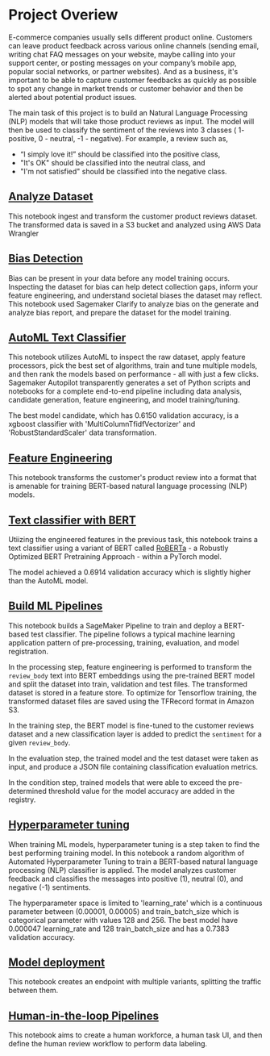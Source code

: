# Project Overiew 

E-commerce companies usually sells different product online. Customers can leave product feedback across various online channels (sending email, writing chat FAQ messages on your website, maybe calling into your support center, or posting messages on your company’s mobile app, popular social networks, or partner websites). And as a business, it's important to be able to capture customer feedbacks as quickly as possible to spot any change in market trends or customer behavior and then be alerted about potential product issues.

The main task of this project is to build an Natural Language Processing (NLP) models that will take those product reviews as input. The model will then be used to classify the sentiment of the reviews into 3 classes ( 1- positive, 0 - neutral, -1  - negative). For example, a review such as, 
- “I simply love it!” should be classified into the positive class, 
- "It's OK" should be classified into the neutral class, and 
- "I'm not satisfied" should be classified into the negative class. 


## [Analyze Dataset](https://github.com/jssaladinoo/nlp/blob/main/1_analyze/Analyze%20dataset.ipynb)

This notebook ingest and transform the customer product reviews dataset. The transformed data is saved in a S3 bucket and analyzed using AWS Data Wrangler


## [Bias Detection](https://github.com/jssaladinoo/nlp/blob/main/2_bias_detection/Bias%20Detection.ipynb)

Bias can be present in your data before any model training occurs. Inspecting the dataset for bias can help detect collection gaps, inform your feature engineering, and understand societal biases the dataset may reflect. This notebook used Sagemaker Clarify to analyze bias on the generate and analyze bias report, and prepare the dataset for the model training.

## [AutoML Text Classifier](https://github.com/jssaladinoo/nlp/blob/main/3_automl_text_classifier/AutoML.ipynb)

This notebook utilizes AutoML to inspect the raw dataset, apply feature processors, pick the best set of algorithms, train and tune multiple models, and then rank the models based on performance - all with just a few clicks.  Sagemaker Autopilot transparently generates a set of Python scripts and notebooks for a complete end-to-end pipeline including data analysis, candidate generation, feature engineering, and model training/tuning.

The best model candidate, which has 0.6150 validation accuracy, is a xgboost classifier with 'MultiColumnTfidfVectorizer' and 'RobustStandardScaler' data transformation. 

## [Feature Engineering](https://github.com/jssaladinoo/nlp/blob/main/4_feature_engineering/Feature%20engineering.ipynb)

This notebook transforms the customer's product review into a format that is amenable for training BERT-based natural language processing (NLP) models.

## [Text classifier with BERT](https://github.com/jssaladinoo/nlp/blob/main/5_BERT_text_classifier/Text%20Classifier%20with%20BERT.ipynb)

Utiizing the engineered features in the previous task, this notebook trains a text classifier using a variant of BERT called [RoBERTa](https://arxiv.org/abs/1907.11692) - a Robustly Optimized BERT Pretraining Approach - within a PyTorch model. 

The model achieved a 0.6914 validation accuracy which is slightly higher than the AutoML model.

## [Build ML Pipelines](https://github.com/jssaladinoo/nlp/blob/main/6_build_ml_pipeline/Building%20ML%20Pipeline.ipynb)

This notebook builds a SageMaker Pipeline to train and deploy a BERT-based test classifier. The pipeline follows a typical machine learning application pattern of pre-processing, training, evaluation, and model registration.  

In the processing step, feature engineering is performed to transform the `review_body` text into BERT embeddings using the pre-trained BERT model and split the dataset into train, validation and test files. The transformed dataset is stored in a feature store. To optimize for Tensorflow training, the transformed dataset files are saved using the TFRecord format in Amazon S3.

In the training step, the BERT model is fine-tuned to the customer reviews dataset and a new classification layer is added to predict the `sentiment` for a given `review_body`.

In the evaluation step, the trained model and the test dataset were taken as input, and produce a JSON file containing classification evaluation metrics.

In the condition step, trained models that were able to exceed the pre-determined threshold value for the model accuracy are added in the registry.


## [Hyperparameter tuning](https://github.com/jssaladinoo/nlp/blob/main/7_hyperparameter_tuning/Hyperparameter%20tuning.ipynb)

When training ML models, hyperparameter tuning is a step taken to find the best performing training model. In this notebook a random algorithm of Automated Hyperparameter Tuning to train a BERT-based natural language processing (NLP) classifier is applied. The model analyzes customer feedback and classifies the messages into positive (1), neutral (0), and negative (-1) sentiments.

The hyperparameter space is limited to 'learning_rate' which is a continuous parameter between (0.00001, 0.00005) and train_batch_size which is categorical  parameter with values 128 and 256. The best model have 0.000047 learning_rate and 128 train_batch_size and has a 0.7383 validation accuracy. 


## [Model deployment](https://github.com/jssaladinoo/nlp/blob/main/8_model_deployment/Model%20deployment.ipynb)

This notebook creates an endpoint with multiple variants, splitting the traffic between them.

## [Human-in-the-loop Pipelines](https://github.com/jssaladinoo/nlp/blob/main/9_human_in_thel_pipeline/Human-in-the-loop%20Pipelines.ipynb)

This notebook aims to create a human workforce, a human task UI, and then define the human review workflow to perform data labeling. 
